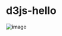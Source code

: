 # d3js-hello

![image](https://user-images.githubusercontent.com/6479063/55318959-de2c5200-54ae-11e9-919a-f79b0efe532c.png)

